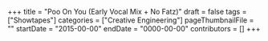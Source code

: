 +++
title = "Poo On You (Early Vocal Mix + No Fatz)"
draft = false
tags = ["Showtapes"]
categories = ["Creative Engineering"]
pageThumbnailFile = ""
startDate = "2015-00-00"
endDate = "0000-00-00"
contributors = []
+++

